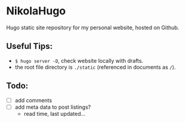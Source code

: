 # NikolaHugo
Hugo static site repository for my personal website, hosted on Github.

## Useful Tips:
- `$ hugo server -D`, check website locally with drafts.
- the root file directory is `./static` (referenced in documents as `/`).

## Todo:
- [ ] add comments
- [ ] add meta data to post listings?
	- read time, last updated...
